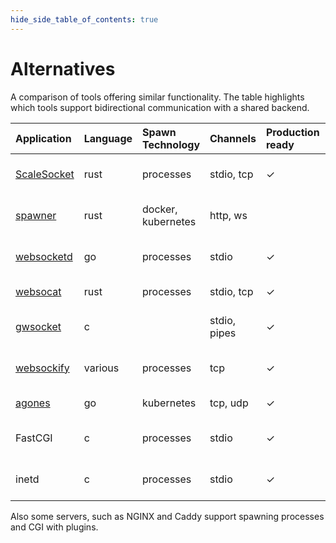 ```yaml
---
hide_side_table_of_contents: true
---
```

# Alternatives

A comparison of tools offering similar functionality. The table highlights which tools support bidirectional communication with a shared backend.

|                                                Application|Language|Spawn Technology|Channels|Production ready|Bidirectional connection|Shared backend|Usecase|
|:----|:----|:----|:----|:----|:----|:----|:----|
|[ScaleSocket](https:/scalesocket.org/)|rust|processes|stdio, tcp|✓|✓|✓|bidirectional websocket server|
|[spawner](https://github.com/drifting-in-space/spawner)|rust|docker, kubernetes|http, ws| |✓|✓|bidirectional websocket server|
|[websocketd](http://websocketd.com/)|go|processes|stdio|✓|✓| |bidirectional websocket server|
|[websocat](https://github.com/vi/websocat)|rust|processes|stdio, tcp|✓|✓| |all-round tool|
|[gwsocket](https://gwsocket.io/)|c| |stdio, pipes|✓|✓|✓|bidirectional websocket stream|
|[websockify](https://github.com/novnc/websockify)|various|processes|tcp|✓|✓|✓|websocket to TCP proxy|
|[agones](https://agones.dev/site/docs/overview/)|go|kubernetes|tcp, udp|✓|✓|✓|gameserver scaler|
|                                                FastCGI|c|processes|stdio|✓| |✓|dynamic websites in 2000's|
|                                                inetd|c|processes|stdio|✓| | |dynamic websites in 1990's|

Also some servers, such as NGINX and Caddy support spawning processes and CGI with plugins.